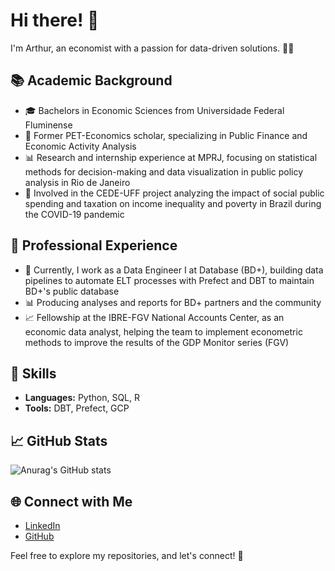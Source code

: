 # Hi there! 👋

I'm Arthur, an economist with a passion for data-driven solutions. 👨‍💼

## 📚 Academic Background

- 🎓 Bachelors in Economic Sciences from Universidade Federal Fluminense
- 🚀 Former PET-Economics scholar, specializing in Public Finance and Economic Activity Analysis
- 📊 Research and internship experience at MPRJ, focusing on statistical methods for decision-making and data visualization in public policy analysis in Rio de Janeiro
- 🧪 Involved in the CEDE-UFF project analyzing the impact of social public spending and taxation on income inequality and poverty in Brazil during the COVID-19 pandemic

## 💼 Professional Experience

- 🤖 Currently, I work as a Data Engineer I at Database (BD+), building data pipelines to automate ELT processes with Prefect and DBT to maintain BD+'s public database
- 📊 Producing analyses and reports for BD+ partners and the community
- 📈 Fellowship at the IBRE-FGV National Accounts Center, as an economic data analyst, helping the team to implement econometric methods to improve the results of the GDP Monitor series (FGV)

## 🔧 Skills

- **Languages:** Python, SQL, R
- **Tools:** DBT, Prefect, GCP

## 📈 GitHub Stats

![Anurag's GitHub stats](https://github-readme-stats.vercel.app/api?username=arthurfg&show_icons=true&theme=tokyonight)

## 🌐 Connect with Me

- [LinkedIn](https://www.linkedin.com/in/arthurfg/)
- [GitHub](https://github.com/arthurfg)

Feel free to explore my repositories, and let's connect! 🌟

